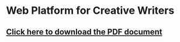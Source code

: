 # Web Platform for Creative Writers
## [Click here to download the PDF document](https://github.com/SulavBaskota/mini-project/raw/main/Project%20Report.pdf)
